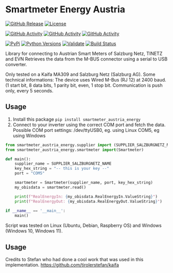 # Smartmeter Energy Austria

[![GitHub Release][releases-shield]][releases]
[![License][license-shield]](LICENSE)

[![GitHub Activity][commits-shield_y]][commits]
[![GitHub Activity][commits-shield_m]][commits]
[![GitHub Activity][commits-shield_w]][commits]

[![PyPi][pypi-shield]][pypi-address]
[![Python Versions][pypi-version-shield]][github-address]
[![Validate][validate-shield]][validation]
[![Build Status][pypi-publish-shield]][pypi-publish]

Library for connecting to Austrian Smart Meters of Salzburg Netz, TINETZ and EVN
Retrieves the data from the M-BUS connector using a serial to USB converter.

Only tested on a Kaifa MA309 and Salzburg Netz (Salzburg AG).
Some technical informations:
The device uses Wired M-Bus (RJ 12) at 2400 baud. (1 start bit, 8 data bits, 1 parity bit, even, 1 stop bit.
Communication is push only, every 5 seconds.

## Usage

1. Install this package `pip install smartmeter_austria_energy`
2. Connect to your inverter using the correct COM port and fetch the data.
Possible COM port settings:
/dev/ttyUSB0, eg. using Linux
COM5, eg using Windows

```python
from smartmeter_austria_energy.supplier import (SUPPLIER_SALZBURGNETZ_NAME)
from smartmeter_austria_energy.smartmeter import(Smartmeter)

def main():
    supplier_name = SUPPLIER_SALZBURGNETZ_NAME
    key_hex_string = "-- this is your key --"
    port = "COM5"

    smartmeter = Smartmeter(supplier_name, port, key_hex_string)
    my_obisdata = smartmeter.read()

    print(f"RealEnergyIn: {my_obisdata.RealEnergyIn.ValueString}")
    print(f"RealEnergyOut: {my_obisdata.RealEnergyOut.ValueString}")
 
if __name__ == '__main__':
    main()
```

Script was tested on Linux (Ubuntu, Debian, Raspberry OS) and Windows (Windows 10, Windows 11).

[releases-shield]: https://img.shields.io/github/v/release/NECH2004/smartmeter_austria_energy?style=for-the-badge
[releases]: https://github.com/NECH2004/smartmeter_austria_energy/releases

[commits-shield_y]: https://img.shields.io/github/commit-activity/y/NECH2004/smartmeter_austria_energy?style=for-the-badge
[commits-shield_m]: https://img.shields.io/github/commit-activity/m/NECH2004/smartmeter_austria_energy?style=for-the-badge
[commits-shield_w]: https://img.shields.io/github/commit-activity/w/NECH2004/smartmeter_austria_energy?style=for-the-badge
[commits]: https://github.com/NECH2004/smartmeter_austria_energy/commits/dev

[validate-shield]: https://github.com/NECH2004/smartmeter_austria_energy/actions/workflows/verify.yml/badge.svg
[validation]: https://github.com/NECH2004/smartmeter_austria_energy/actions/workflows/verify.yml

[license-shield]:https://img.shields.io/github/license/nech2004/smartmeter_austria_energy?style=for-the-badge
[maintenance-shield]: https://img.shields.io/badge/maintainer-Christian%20Neumeier%20%40NECH2004?style=for-the-badge

[pypi-shield]: https://img.shields.io/pypi/v/smartmeter_austria_energy.svg
[pypi-address]: https://pypi.python.org/pypi/smartmeter_austria_energy/
[pypi-version-shield]: https://img.shields.io/pypi/pyversions/smartmeter_austria_energy.svg
[pypi-publish-shield]: https://github.com/NECH2004/smartmeter_austria_energy/actions/workflows/python-publish.yml/badge.svg
[pypi-publish]: https://github.com/NECH2004/smartmeter_austria_energy/actions/workflows/publish.yaml

[github-address]: https://github.com/NECH2004/smartmeter_austria_energy/

## Usage
Credits to Stefan who had done a cool work that was used in this implementation.
https://github.com/tirolerstefan/kaifa
